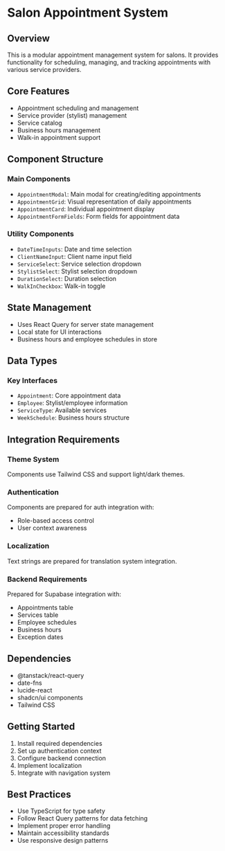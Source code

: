 # Salon Appointment System

## Overview
This is a modular appointment management system for salons. It provides functionality for scheduling, managing, and tracking appointments with various service providers.

## Core Features
- Appointment scheduling and management
- Service provider (stylist) management
- Service catalog
- Business hours management
- Walk-in appointment support

## Component Structure

### Main Components
- `AppointmentModal`: Main modal for creating/editing appointments
- `AppointmentGrid`: Visual representation of daily appointments
- `AppointmentCard`: Individual appointment display
- `AppointmentFormFields`: Form fields for appointment data

### Utility Components
- `DateTimeInputs`: Date and time selection
- `ClientNameInput`: Client name input field
- `ServiceSelect`: Service selection dropdown
- `StylistSelect`: Stylist selection dropdown
- `DurationSelect`: Duration selection
- `WalkInCheckbox`: Walk-in toggle

## State Management
- Uses React Query for server state management
- Local state for UI interactions
- Business hours and employee schedules in store

## Data Types

### Key Interfaces
- `Appointment`: Core appointment data
- `Employee`: Stylist/employee information
- `ServiceType`: Available services
- `WeekSchedule`: Business hours structure

## Integration Requirements

### Theme System
Components use Tailwind CSS and support light/dark themes.

### Authentication
Components are prepared for auth integration with:
- Role-based access control
- User context awareness

### Localization
Text strings are prepared for translation system integration.

### Backend Requirements
Prepared for Supabase integration with:
- Appointments table
- Services table
- Employee schedules
- Business hours
- Exception dates

## Dependencies
- @tanstack/react-query
- date-fns
- lucide-react
- shadcn/ui components
- Tailwind CSS

## Getting Started
1. Install required dependencies
2. Set up authentication context
3. Configure backend connection
4. Implement localization
5. Integrate with navigation system

## Best Practices
- Use TypeScript for type safety
- Follow React Query patterns for data fetching
- Implement proper error handling
- Maintain accessibility standards
- Use responsive design patterns